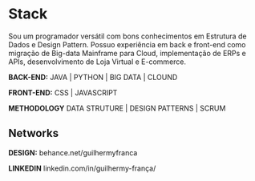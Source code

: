# Stack

Sou um programador versátil com bons conhecimentos em Estrutura de Dados e Design Pattern. Possuo experiência em back e front-end como migração de Big-data Mainframe para Cloud, implementação de ERPs e APIs, desenvolvimento de Loja Virtual e E-commerce. 


**BACK-END:** JAVA | PYTHON | BIG DATA | CLOUND

**FRONT-END:**  CSS | JAVASCRIPT

**METHODOLOGY** DATA STRUTURE | DESIGN PATTERNS | SCRUM

## Networks

**DESIGN:** behance.net/guilhermyfranca

**LINKEDIN** linkedin.com/in/guilhermy-frança/

<!--
**GuilhermyFranca/GuilhermyFranca** is a ✨ _special_ ✨ repository because its `README.md` (this file) appears on your GitHub profile.

Here are some ideas to get you started:

- 🔭 I’m currently working on ...
- 🌱 I’m currently learning ...
- 👯 I’m looking to collaborate on ...
- 🤔 I’m looking for help with ...
- 💬 Ask me about ...
- 📫 How to reach me: ...
- 😄 Pronouns: ...
- ⚡ Fun fact: ...
-->
